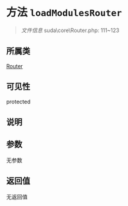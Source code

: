 # 方法 `loadModulesRouter`

> *文件信息* suda\core\Router.php: 111~123

## 所属类 

[Router](../Router.md)

## 可见性

 protected 

## 说明



## 参数


无参数


## 返回值

无返回值
